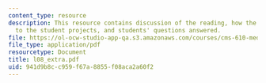 ```yaml
---
content_type: resource
description: This resource contains discussion of the reading, how the story relates
  to the student projects, and students' questions answered.
file: https://ol-ocw-studio-app-qa.s3.amazonaws.com/courses/cms-610-media-industries-and-systems-spring-2006/941d9b8cc959f67a8855f08aca2a60f2_l08_extra.pdf
file_type: application/pdf
resourcetype: Document
title: l08_extra.pdf
uid: 941d9b8c-c959-f67a-8855-f08aca2a60f2
---
```

